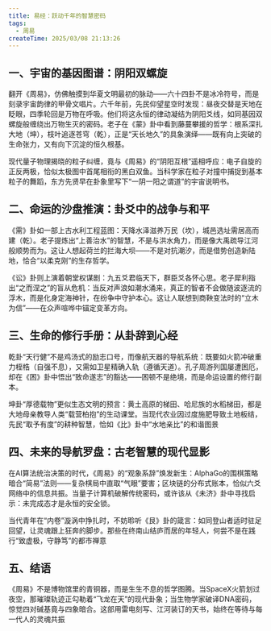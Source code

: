 ```yaml
---
title: 易经：跃动千年的智慧密码
tags:
  - 周易
createTime: 2025/03/08 21:13:26
---
```




## 一、‌**宇宙的基因图谱：阴阳双螺旋**

翻开《周易》，仿佛触摸到华夏文明最初的脉动——六十四卦不是冰冷符号，而是刻录宇宙韵律的甲骨文唱片。六千年前，先民仰望星空时发现：昼夜交替是天地在眨眼，四季轮回是万物在呼吸。他们将这永恒的律动凝结为阴阳爻线，如同基因双螺旋般缠绕出万物生灭的密码‌。老子在《蒙》卦中看到藤蔓攀援的哲学：根系深扎大地（坤），枝叶追逐苍穹（乾），正是“天长地久”的具象演绎——既有向上突破的生命张力，又有向下沉淀的恒久根基‌。

现代量子物理揭晓的粒子纠缠，竟与《周易》的“阴阳互根”遥相呼应：电子自旋的正反两极，恰似太极图中首尾相衔的黑白双鱼。当科学家在粒子对撞中捕捉到基本粒子的舞蹈，东方先贤早在卦象里写下“一阴一阳之谓道”的宇宙说明书‌。

## 二、‌**命运的沙盘推演：卦爻中的战争与和平**

《需》卦如一部上古水利工程蓝图：天降水泽滋养万民（坎），城邑选址需居高而建（乾）。老子提炼出“上善治水”的智慧，不是与洪水角力，而是像大禹疏导江河般顺势而为。这让人想起荷兰的拦海大坝——不是对抗潮汐，而是借势创造新陆地，恰合“以柔克刚”的生存哲学‌。

《讼》卦则上演着朝堂权谋剧：九五爻君临天下，群臣爻各怀心思。老子犀利指出“之而涅之”的盲从危机：当反对声浪如潮水涌来，真正的智者不会做随波逐流的浮木，而是化身定海神针，在纷争中守护本心‌。这让人联想到商鞅变法时的“立木为信”——在众声喧哗中锚定变革方向。



## 三、‌**生命的修行手册：从卦辞到心经**

乾卦“天行健”不是鸡汤式的励志口号，而像航天器的导航系统：既要如火箭冲破重力桎梏（自强不息），又需如卫星精确入轨（遵循天道）。孔子周游列国屡遭困厄，却在《困》卦中悟出“致命遂志”的豁达——困顿不是绝境，而是命运设置的修行副本‌。

坤卦“厚德载物”更似生态文明的预言：黄土高原的梯田、哈尼族的水稻梯田，都是大地母亲教导人类“载营柏抱”的生动课堂。当现代农业因过度施肥导致土地板结，先民“取予有度”的耕种智慧，恰如《比》卦中“水地亲比”的和谐图景‌



## 四、‌**未来的导航罗盘：古老智慧的现代显影**

在AI算法统治决策的时代，《周易》的“观象系辞”焕发新生：AlphaGo的围棋策略暗合“简易”法则——复杂棋局中直取“气眼”要害；区块链的分布式账本，恰似六爻网络中的信息共振。当量子计算机破解传统密码，或许该从《未济》卦中寻找启示：未完成态才是永恒的安全锁‌。

当代青年在“内卷”漩涡中挣扎时，不妨聆听《艮》卦的箴言：如同登山者适时驻足回望，让灵魂跟上狂奔的脚步。那些在终南山结庐而居的年轻人，何尝不是在践行“致虚极，守静笃”的都市禅意‌

## 五、结语

《周易》不是博物馆里的青铜器，而是生生不息的哲学图腾。当SpaceX火箭划过夜空，那璀璨轨迹正勾勒着“飞龙在天”的现代卦象；当生物学家破译DNA密码，惊觉四对碱基竟与四象暗合。这部用雷电刻写、江河装订的天书，始终在等待与每一代人的灵魂共振‌